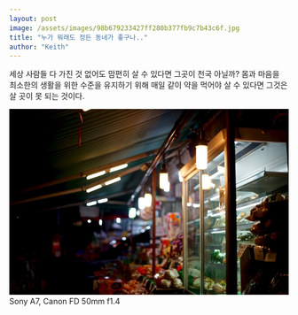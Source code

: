 ```yaml
---
layout: post
image: /assets/images/98b679233427ff280b377fb9c7b43c6f.jpg
title: "누가 뭐래도 정든 동네가 좋구나.."
author: "Keith"
---
```



세상 사람들 다 가진 것 없어도 맘편히 살 수 있다면 그곳이 천국 아닐까? 몸과 마음을 최소한의 생활을 위한 수준을 유지하기 위해 매일 같이 약을 먹어야 살 수 있다면 그것은 살 곳이 못 되는 것이다.



![image](/assets/images/98b679233427ff280b377fb9c7b43c6f.jpg)Sony A7, Canon FD 50mm f1.4






